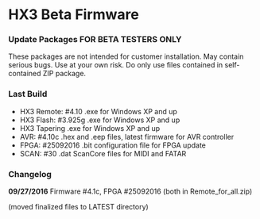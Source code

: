 HX3 Beta Firmware
=================

### Update Packages FOR BETA TESTERS ONLY

These packages are not intended for customer installation. May contain serious 
bugs. Use at your own risk. Do only use files contained in self-contained ZIP 
package.

### Last Build

* HX3 Remote: #4.10  .exe for Windows XP and up
* HX3 Flash: #3.925g   .exe for Windows XP and up
* HX3 Tapering	    .exe for Windows XP and up
* AVR:  #4.10c      .hex and .eep files, latest firmware for AVR controller
* FPGA: #25092016   .bit configuration file for FPGA update
* SCAN: #30         .dat ScanCore files for MIDI and FATAR

### Changelog

<b>09/27/2016</b> Firmware #4.1c, FPGA #25092016 (both in Remote_for_all.zip)

(moved finalized files to LATEST directory)

